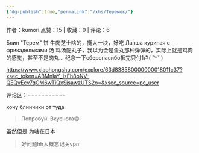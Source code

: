 ```yaml
---
{"dg-publish":true,"permalink":"/xhs/Теремок/"}
---
```


作者：kumori
点赞：15   |   收藏：0   |   评论：6

Блин "Терем" 饼 牛肉芝士啥的，挺大一块，好吃
Лапша куриная с фрикадельками 汤 鸡汤配丸子，我以为会是鱼丸那种弹弹的，实际上就是鸡肉的感觉，甚至不是肉丸…
纪念一下сберспасибо抵完只付1卢( ˘꒳​˘ )

https://www.xiaohongshu.com/explore/63d838580000000018011c37?xsec_token=ABMnIaY_izFh8oNV-QEQvEcv7qCM6wTiQxSjsawzUTS2o=&xsec_source=pc_user

评论区：===========

хочу блинчики от туда

> Попробуй! Вкуснота😋

虽然但是 为啥在日本

> 好问题hh大概忘记关vpn